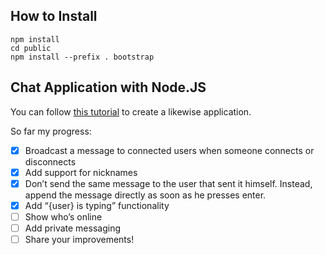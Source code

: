 ## How to Install
```shell
npm install
cd public
npm install --prefix . bootstrap
```

## Chat Application with Node.JS
You can follow [this tutorial](https://socket.io/get-started/chat/) to create
a likewise application.

So far my progress:

- [x] Broadcast a message to connected users when someone connects or disconnects
- [x] Add support for nicknames
- [x] Don’t send the same message to the user that sent it himself. Instead, append the message directly as soon as he presses enter.
- [x] Add “{user} is typing” functionality
- [ ] Show who’s online
- [ ] Add private messaging
- [ ] Share your improvements!
